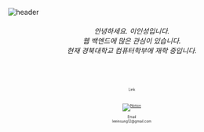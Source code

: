 ![header](https://capsule-render.vercel.app/api?type=soft&color=78a2e1&height=100&section=header&text=2insung%20README&fontSize=45&fontColor=ffffff)
###### <div align="center">안녕하세요. 이인성입니다.<br>웹 백엔드에 많은 관심이 있습니다.<br>현재 경북대학교 컴퓨터학부에 재학 중입니다.</div>
<br>
<br>
<div align="center" style="font-size:50%">Link</div>
<br>
<div align="center" style="font-size:50%">
  
  [![Notion](https://img.shields.io/badge/Portfolio-eeeeee?style=for-the-badge&logo=notion&logoColor=black)](https://quartz-cough-230.notion.site/Lee-In-Sung-9b70b4b8802a499fa4373ddab2474411)
  
</div>
<div align="center" style="font-size:50%">Email</div>
<div align="center" style="font-size:50%">leeinsung12@gmail.com</div>
